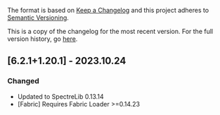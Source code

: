 The format is based on [Keep a Changelog](http://keepachangelog.com/en/1.0.0/) and this project adheres to [Semantic Versioning](http://semver.org/spec/v2.0.0.html).

This is a copy of the changelog for the most recent version. For the full version history, go [here](https://github.com/illusivesoulworks/beaconsforall/1.19.4/CHANGELOG.md).

## [6.2.1+1.20.1] - 2023.10.24
### Changed
- Updated to SpectreLib 0.13.14
- [Fabric] Requires Fabric Loader >=0.14.23
